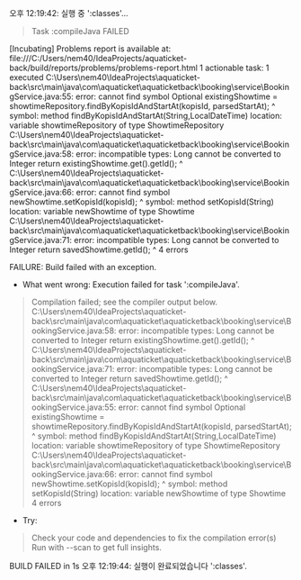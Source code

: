 오후 12:19:42: 실행 중 ':classes'…


> Task :compileJava FAILED

[Incubating] Problems report is available at: file:///C:/Users/nem40/IdeaProjects/aquaticket-back/build/reports/problems/problems-report.html
1 actionable task: 1 executed
C:\Users\nem40\IdeaProjects\aquaticket-back\src\main\java\com\aquaticket\aquaticketback\booking\service\BookingService.java:55: error: cannot find symbol
        Optional<Showtime> existingShowtime = showtimeRepository.findByKopisIdAndStartAt(kopisId, parsedStartAt);
                                                                ^
  symbol:   method findByKopisIdAndStartAt(String,LocalDateTime)
  location: variable showtimeRepository of type ShowtimeRepository
C:\Users\nem40\IdeaProjects\aquaticket-back\src\main\java\com\aquaticket\aquaticketback\booking\service\BookingService.java:58: error: incompatible types: Long cannot be converted to Integer
            return existingShowtime.get().getId();
                                               ^
C:\Users\nem40\IdeaProjects\aquaticket-back\src\main\java\com\aquaticket\aquaticketback\booking\service\BookingService.java:66: error: cannot find symbol
            newShowtime.setKopisId(kopisId);
                       ^
  symbol:   method setKopisId(String)
  location: variable newShowtime of type Showtime
C:\Users\nem40\IdeaProjects\aquaticket-back\src\main\java\com\aquaticket\aquaticketback\booking\service\BookingService.java:71: error: incompatible types: Long cannot be converted to Integer
            return savedShowtime.getId();
                                      ^
4 errors

FAILURE: Build failed with an exception.

* What went wrong:
Execution failed for task ':compileJava'.
> Compilation failed; see the compiler output below.
  C:\Users\nem40\IdeaProjects\aquaticket-back\src\main\java\com\aquaticket\aquaticketback\booking\service\BookingService.java:58: error: incompatible types: Long cannot be converted to Integer
              return existingShowtime.get().getId();
                                                 ^
  C:\Users\nem40\IdeaProjects\aquaticket-back\src\main\java\com\aquaticket\aquaticketback\booking\service\BookingService.java:71: error: incompatible types: Long cannot be converted to Integer
              return savedShowtime.getId();
                                        ^
  C:\Users\nem40\IdeaProjects\aquaticket-back\src\main\java\com\aquaticket\aquaticketback\booking\service\BookingService.java:55: error: cannot find symbol
          Optional<Showtime> existingShowtime = showtimeRepository.findByKopisIdAndStartAt(kopisId, parsedStartAt);
                                                                  ^
    symbol:   method findByKopisIdAndStartAt(String,LocalDateTime)
    location: variable showtimeRepository of type ShowtimeRepository
  C:\Users\nem40\IdeaProjects\aquaticket-back\src\main\java\com\aquaticket\aquaticketback\booking\service\BookingService.java:66: error: cannot find symbol
              newShowtime.setKopisId(kopisId);
                         ^
    symbol:   method setKopisId(String)
    location: variable newShowtime of type Showtime
  4 errors

* Try:
> Check your code and dependencies to fix the compilation error(s)
> Run with --scan to get full insights.

BUILD FAILED in 1s
오후 12:19:44: 실행이 완료되었습니다 ':classes'.
